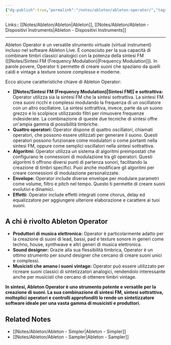 ```yaml
---
{"dg-publish":true,"permalink":"/notes/ableton/ableton-operator/","tags":["type/note"]}
---
```


Links:: [[Notes/Ableton/Ableton\|Ableton]], [[Notes/Ableton/Ableton - Dispositivi Instruments\|Ableton - Dispositivi Instruments]]

---
Ableton Operator è un versatile strumento virtuale (virtual instrument) incluso nel software Ableton Live. È conosciuto per la sua capacità di combinare timbri classici analogici con la potenza della sintesi FM ([[Notes/Sintesi FM (Frequency Modulation)\|Frequency Modulation]]). In parole povere, Operator ti permette di creare suoni che spaziano da quelli caldi e vintage a texture sonore complesse e moderne.

Ecco alcune caratteristiche chiave di Ableton Operator:

- **[[Notes/Sintesi FM (Frequency Modulation)\|Sintesi FM]] e sottrattiva:** Operator utilizza sia la sintesi FM che la sintesi sottrattiva. La sintesi FM crea suoni ricchi e complessi modulando la frequenza di un oscillatore con un altro oscillatore. La sintesi sottrattiva, invece, parte da un suono grezzo e lo scolpisce utilizzando filtri per rimuovere frequenze indesiderate. La combinazione di queste due tecniche di sintesi offre un'ampia gamma di possibilità timbriche.
- **Quattro operatori:** Operator dispone di quattro oscillatori, chiamati operatori, che possono essere utilizzati per generare il suono. Questi operatori possono funzionare come modulatori o come portanti nella sintesi FM, oppure come semplici oscillatori nella sintesi sottrattiva.
- **Algoritmi:** Operator utilizza un sistema di algoritmi preimpostati che configurano le connessioni di modulazione tra gli operatori. Questi algoritmi ti offrono diversi punti di partenza sonori, facilitando la creazione di timbri specifici. Puoi anche modificare gli algoritmi per creare connessioni di modulazione personalizzate.
- **Envelope:** Operator include diverse envelope per modulare parametri come volume, filtro e pitch nel tempo. Questo ti permette di creare suoni evolutivi e dinamici.
- **Effetti:** Operator include effetti integrati come chorus, delay ed equalizzatore per aggiungere ulteriore elaborazione e carattere ai tuoi suoni.

## A chi è rivolto Ableton Operator

- **Produttori di musica elettronica:** Operator è particolarmente adatto per la creazione di suoni di lead, bassi, pad e texture sonore in generi come techno, house, synthwave e altri generi di musica elettronica.
- **Sound designer:** Grazie alla sua flessibilità timbrica, Operator è un ottimo strumento per sound designer che cercano di creare suoni unici e complessi.
- **Musicisti che amano i suoni vintage:** Operator può essere utilizzato per ricreare suoni classici di sintetizzatori analogici, rendendolo interessante anche per musicisti che cercano di ottenere timbri vintage.

**In sintesi, Ableton Operator è uno strumento potente e versatile per la creazione di suoni. La sua combinazione di sintesi FM, sintesi sottrattiva, molteplici operatori e controlli approfonditi lo rende un sintetizzatore software ideale per una vasta gamma di musicisti e produttori.**




## Related Notes

- [[Notes/Ableton/Ableton - Simpler\|Ableton - Simpler]]
- [[Notes/Ableton/Ableton - Sampler\|Ableton - Sampler]]